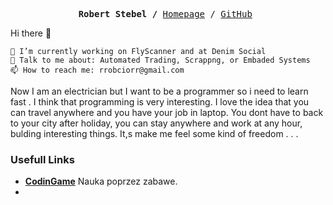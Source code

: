 <p><pre align="center">
<strong>Robert Stebel /</strong> <a href="http://www.robcior.pl">Homepage</a> / <a href="https://github.com/rrobciorr">GitHub</a> </pre></p>

Hi there 👋

    🔭 I’m currently working on FlyScanner and at Denim Social
    💬 Talk to me about: Automated Trading, Scrappng, or Embaded Systems
    📫 How to reach me: rrobciorr@gmail.com



Now I am an electrician but I want to be a programmer so i need to learn fast .
             I think that programming is very interesting.
             I love the idea that you can travel anywhere and you have your job in laptop. 
             You dont have to back to your city after holiday, you can stay anywhere and work at any hour, bulding interesting things.
             It,s make me feel some  kind of freedom . . .


### Usefull Links

- **[CodinGame](https://www.codingame.com/)** Nauka poprzez zabawe.
- 


